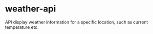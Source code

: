 # weather-api
API display weather information for a specific location, such as current temperature etc.
